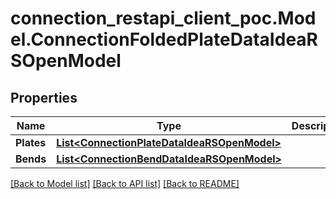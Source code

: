 # connection_restapi_client_poc.Model.ConnectionFoldedPlateDataIdeaRSOpenModel

## Properties

Name | Type | Description | Notes
------------ | ------------- | ------------- | -------------
**Plates** | [**List&lt;ConnectionPlateDataIdeaRSOpenModel&gt;**](ConnectionPlateDataIdeaRSOpenModel.md) |  | [optional] 
**Bends** | [**List&lt;ConnectionBendDataIdeaRSOpenModel&gt;**](ConnectionBendDataIdeaRSOpenModel.md) |  | [optional] 

[[Back to Model list]](../README.md#documentation-for-models) [[Back to API list]](../README.md#documentation-for-api-endpoints) [[Back to README]](../README.md)

